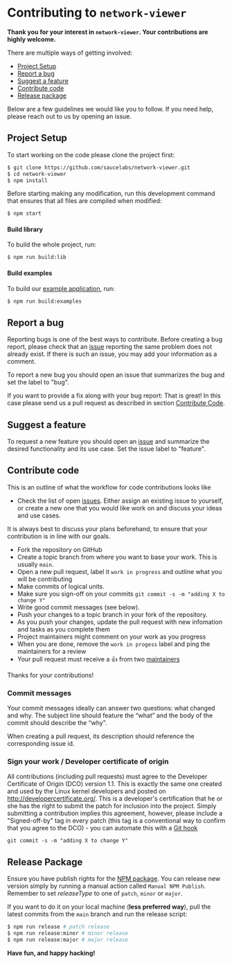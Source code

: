 # Contributing to `network-viewer`

**Thank you for your interest in `network-viewer`. Your contributions are highly welcome.**

There are multiple ways of getting involved:

- [Project Setup](#project-setup)
- [Report a bug](#report-a-bug)
- [Suggest a feature](#suggest-a-feature)
- [Contribute code](#contribute-code)
- [Release package](#release-package)

Below are a few guidelines we would like you to follow.
If you need help, please reach out to us by opening an issue.

## Project Setup

To start working on the code please clone the project first:

```sh
$ git clone https://github.com/saucelabs/network-viewer.git
$ cd network-viewer
$ npm install
```

Before starting making any modification, run this development command that ensures that all files are compiled when modified:

```sh
$ npm start
```

#### Build library

To build the whole project, run:

```sh
$ npm run build:lib
```

#### Build examples

To build our [example application](https://opensource.saucelabs.com/network-viewer/), run:

```sh
$ npm run build:examples
```

## Report a bug
Reporting bugs is one of the best ways to contribute. Before creating a bug report, please check that an [issue](/issues) reporting the same problem does not already exist. If there is such an issue, you may add your information as a comment.

To report a new bug you should open an issue that summarizes the bug and set the label to "bug".

If you want to provide a fix along with your bug report: That is great! In this case please send us a pull request as described in section [Contribute Code](#contribute-code).

## Suggest a feature
To request a new feature you should open an [issue](../../issues/new) and summarize the desired functionality and its use case. Set the issue label to "feature".

## Contribute code
This is an outline of what the workflow for code contributions looks like

- Check the list of open [issues](../../issues). Either assign an existing issue to yourself, or
create a new one that you would like work on and discuss your ideas and use cases.

It is always best to discuss your plans beforehand, to ensure that your contribution is in line with our goals.

- Fork the repository on GitHub
- Create a topic branch from where you want to base your work. This is usually `main`.
- Open a new pull request, label it `work in progress` and outline what you will be contributing
- Make commits of logical units.
- Make sure you sign-off on your commits `git commit -s -m "adding X to change Y"`
- Write good commit messages (see below).
- Push your changes to a topic branch in your fork of the repository.
- As you push your changes, update the pull request with new infomation and tasks as you complete them
- Project maintainers might comment on your work as you progress
- When you are done, remove the `work in progess` label and ping the maintainers for a review
- Your pull request must receive a :thumbsup: from two [maintainers](MAINTAINERS)

Thanks for your contributions!

### Commit messages
Your commit messages ideally can answer two questions: what changed and why. The subject line should feature the “what” and the body of the commit should describe the “why”.

When creating a pull request, its description should reference the corresponding issue id.

### Sign your work / Developer certificate of origin
All contributions (including pull requests) must agree to the Developer Certificate of Origin (DCO) version 1.1. This is exactly the same one created and used by the Linux kernel developers and posted on http://developercertificate.org/. This is a developer's certification that he or she has the right to submit the patch for inclusion into the project. Simply submitting a contribution implies this agreement, however, please include a "Signed-off-by" tag in every patch (this tag is a conventional way to confirm that you agree to the DCO) - you can automate this with a [Git hook](https://stackoverflow.com/questions/15015894/git-add-signed-off-by-line-using-format-signoff-not-working)

```
git commit -s -m "adding X to change Y"
```

## Release Package

Ensure you have publish rights for the [NPM package](https://www.npmjs.com/package/network-viewer). You can release new version simply by running a manual action called `Manual NPM Publish`. Remember to set *releaseType* to one of `patch`, `minor` or `major`.

If you want to do it on your local machine (**less preferred way**), pull the latest commits from the `main` branch and run the release script:

```sh
$ npm run release # patch release
$ npm run release:minor # minor release
$ npm run release:major # major release
```

**Have fun, and happy hacking!**
